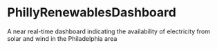 # PhillyRenewablesDashboard
A near real-time dashboard indicating the availability of electricity from solar and wind in the Philadelphia area
